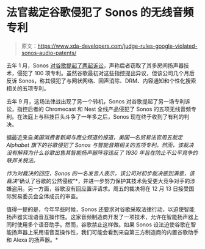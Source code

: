 # 法官裁定谷歌侵犯了 Sonos 的无线音频专利

> 原文：<https://www.xda-developers.com/judge-rules-google-violated-sonos-audio-patents/>

去年 1 月，Sonos [对谷歌提起了两起诉讼](https://www.xda-developers.com/sonos-suing-google-smart-speaker-patents/)，声称后者窃取了其多房间扬声器技术，侵犯了 100 项专利。虽然谷歌最初对这些指控提出异议，但该公司几个月后反诉 Sonos，称其侵犯了与网状网络、回声消除、DRM、内容通知和个性化搜索相关的五项专利。

去年 9 月，这场法律战出现了另一个转机，Sonos 对谷歌提起了另一场专利诉讼，指控后者的 Chromecast 和 Nest 全线产品侵犯了 Sonos 的五项无线音频专利。在法庭上与科技巨头斗争了一年多之后，Sonos 现在终于收到了有利的判决。

据最近来自[](https://www.cnbc.com/2021/08/13/us-trade-agency-finds-google-infringed-five-sonos-patents-.html)*美国消费者新闻与商业频道的报道，美国一名贸易法官周五裁定 Alphabet 旗下的谷歌侵犯了 Sonos 与智能音箱相关的五项专利。然而，该裁决没有解释为什么谷歌出售其智能扬声器阵容违反了 1930 年旨在防止不公平竞争的联邦关税法。*

 *作为对裁决的回应，Sonos 的一名发言人表示，该公司对初步裁决感到满意，该裁决*“确认了谷歌的公然侵权”*，并进一步努力保护其技术免受更大竞争对手的涉嫌盗用。另一方面，谷歌没有回应置评请求。周五的裁决将在 12 月 13 日接受国际贸易委员会全体成员的审查。

值得一提的是，今年早些时候，Sonos 还要求对谷歌采取法律行动，以迫使智能扬声器实现语音互操作性。这家音频制造商开发了一项技术，允许在智能扬声器上同时使用多个语音助手。然而，谷歌禁止这样做。如果 Sonos 设法迫使谷歌在智能扬声器上采用语音互操作性，我们可能会看到来自第三方制造商的内置谷歌助手和 Alexa 的扬声器。*